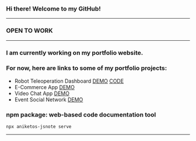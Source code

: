 ### Hi there! Welcome to my GitHub!
***
### OPEN TO WORK
***
### I am currently working on my portfolio website.    
### For now, here are links to some of my portfolio projects: 
-  Robot Teleoperation Dashboard [DEMO](https://ros2-teleoperation-component.netlify.app/) [CODE](https://github.com/nikita-reva/ros2-teleoperation-component)
-  E-Commerce App [DEMO](https://aniketos-ecommerce-app.herokuapp.com/)  
-  Video Chat App [DEMO](https://aniketos-video-chat-app.herokuapp.com/)
-  Event Social Network [DEMO](https://aniketos-revents-firestore.firebaseapp.com/)

### npm package: web-based code documentation tool  
`npx aniketos-jsnote serve`  
***
